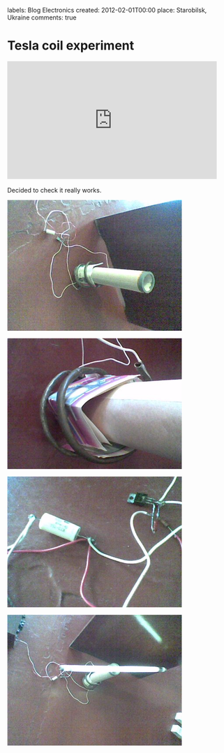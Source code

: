labels: Blog
        Electronics
created: 2012-02-01T00:00
place: Starobilsk, Ukraine
comments: true

# Tesla coil experiment

<iframe width="480" height="270" src="https://www.youtube.com/embed/ozGwb0glcXg" frameborder="0" allowfullscreen></iframe>

Decided to check it really works.

![Tesla coil experiment](tc1.jpg)

![Tesla coil experiment, coil](tc2.jpg)

![Tesla coil experiment, elements](tc3.jpg)

![Tesla coil experiment, works](tc4.jpg)
